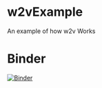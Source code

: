 # w2vExample
An example of how w2v Works

# Binder
[![Binder](http://mybinder.org/badge.svg)](http://mybinder.org/repo/c-martinez/w2vExample)
